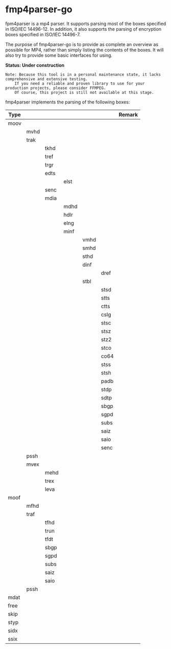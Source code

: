 # fmp4parser-go
fpm4parser is a mp4 parser. It supports parsing most of the boxes specified in ISO/IEC 14496-12. In addition, it also supports the parsing of encryption boxes specified in ISO/IEC 14496-7.

The purpose of fmp4parser-go is to provide as complete an overview as possible for MP4, rather than simply listing the contents of the boxes.  It will also try to provide some basic interfaces for using. 

**Status: Under construction**

    Note: Because this tool is in a personal maintenance state, it lacks comprehensive and extensive testing.
        If you need a reliable and proven library to use for your production projects, please consider FFMPEG. 
        Of course, this project is still not available at this stage.

fmp4parser implements the parsing of the following boxes:

| Type |  |  |  |  |  | Remark |
|---|---|---|---|---|---|---|
| moov |  |  |  |  |  |  |
|  | mvhd |  |  |  |  |  |
|  | trak |  |  |  |  |  |
|  |  | tkhd |  |  |  |  |
|  |  | tref |  |  |  |  |
|  |  | trgr |  |  |  |  |
|  |  | edts |  |  |  |  |
|  |  |  | elst |  |  |  |
|  |  | senc |  |  |  |  |
|  |  | mdia |  |  |  |  |
|  |  |  | mdhd |  |  |  |
|  |  |  | hdlr |  |  |  |
|  |  |  | elng |  |  |  |
|  |  |  | minf |  |  |  |
|  |  |  |  | vmhd |  |  |
|  |  |  |  | smhd |  |  |
|  |  |  |  | sthd |  |  |
|  |  |  |  | dinf |  |  |
|  |  |  |  |  | dref |  |
|  |  |  |  | stbl |  |  |
|  |  |  |  |  | stsd |  |
|  |  |  |  |  | stts |  |
|  |  |  |  |  | ctts |  |
|  |  |  |  |  | cslg |  |
|  |  |  |  |  | stsc |  |
|  |  |  |  |  | stsz |  |
|  |  |  |  |  | stz2 |  |
|  |  |  |  |  | stco |  |
|  |  |  |  |  | co64 |  |
|  |  |  |  |  | stss |  |
|  |  |  |  |  | stsh |  |
|  |  |  |  |  | padb |  |
|  |  |  |  |  | stdp |  |
|  |  |  |  |  | sdtp |  |
|  |  |  |  |  | sbgp |  |
|  |  |  |  |  | sgpd |  |
|  |  |  |  |  | subs |  |
|  |  |  |  |  | saiz |  |
|  |  |  |  |  | saio |  |
|  |  |  |  |  | senc |  |
|  | pssh |  |  |  |  |  |
|  | mvex |  |  |  |  |  |
|  |  | mehd |  |  |  |  |
|  |  | trex |  |  |  |  |
|  |  | leva |  |  |  |  |
| moof |  |  |  |  |  |  |
|  | mfhd |  |  |  |  |  |
|  | traf |  |  |  |  |  |
|  |  | tfhd |  |  |  |  |
|  |  | trun |  |  |  |  |
|  |  | tfdt |  |  |  |  |
|  |  | sbgp |  |  |  |  |
|  |  | sgpd |  |  |  |  |
|  |  | subs |  |  |  |  |
|  |  | saiz |  |  |  |  |
|  |  | saio |  |  |  |  |
|  | pssh |  |  |  |  |  |
| mdat |  |  |  |  |  |  |
| free |  |  |  |  |  |  |
| skip |  |  |  |  |  |  |
| styp |  |  |  |  |  |  |
| sidx |  |  |  |  |  |  |
| ssix |  |  |  |  |  |  |
